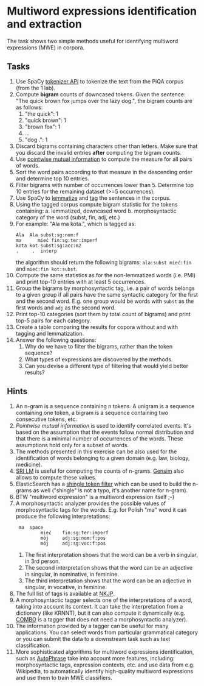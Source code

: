 # Multiword expressions identification and extraction

The task shows two simple methods useful for identifying multiword expressions (MWE) in corpora.

## Tasks

1. Use SpaCy [tokenizer API](https://spacy.io/api/tokenizer) to tokenize the text from the PiQA corpus (from the 1 lab).
1. Compute **bigram** counts of downcased tokens.  Given the sentence: "The quick brown fox jumps over the
   lazy dog.", the bigram counts are as follows:
   1. "the quick": 1
   1. "quick brown": 1
   1. "brown fox": 1
   1. ...
   1. "dog .": 1
1. Discard bigrams containing characters other than letters. Make sure that you discard the invalid entries **after**
   computing the bigram counts.
1. Use [pointwise mutual information](https://en.wikipedia.org/wiki/Pointwise_mutual_information) to compute the measure 
   for all pairs of words. 
1. Sort the word pairs according to that measure in the descending order and determine top 10 entries.
1. Filter bigrams with number of occurrences lower than 5. Determine top 10 entries for the remaining dataset (>=5
   occurrences).
1. Use SpaCy to [lemmatize](https://spacy.io/api/lemmatizer) and [tag](https://spacy.io/api/tagger) the sentences in the corpus.
1. Using the tagged corpus compute bigram statistic for the tokens containing:
   a. lemmatized, downcased word
   b. morphosyntactic category of the word (subst, fin, adj, etc.)
1. For example: "Ala ma kota.", which is tagged as:
   ```
   Ala	Ala	subst:sg:nom:f
   ma	   mieć	fin:sg:ter:imperf
   kota	kot	subst:sg:acc:m2
   .     .	interp
   ```
   the algorithm should return the following bigrams: `ala:subst mieć:fin` and `mieć:fin kot:subst`.
1. Compute the same statistics as for the non-lemmatized words (i.e. PMI) and print top-10 entries with at least 5 occurrences.
1. Group the bigrams by morphosyntactic tag, i.e. a pair of words belongs to a given group if all pairs have the same syntactic category
   for the first and the second word. E.g. one group would be words with `subst` as the first words and `adj` as the second word.
1. Print top-10 categories (sort them by total count of bigrams) and print top-5 pairs for each category.
1. Create a table comparing the results for copora without and with tagging and lemmatization.
1. Answer the following questions:
   1. Why do we have to filter the bigrams, rather than the token sequence?
   1. What types of expressions are discovered by the methods.
   1. Can you devise a different type of filtering that would yield better results?

## Hints

1. An n-gram is a sequence containing n tokens. A unigram is a sequence containing one token,
   a bigram is a sequence containing two consecutive tokens, etc.
1. *Pointwise mutual information* is used to identify correlated events. It's based on the assumption that the events
   follow normal distribution and that there is a minimal number of occurrences of the words. These assumptions hold
   only for a subset of words.
1. The methods presented in this exercise can be also used for the identification of words belonging to a given domain
   (e.g. law, biology, medicine).
1. [SRI LM](http://www.speech.sri.com/projects/srilm/) is useful for computing the counts of n-grams. 
   [Gensim](https://radimrehurek.com/gensim/models/phrases.html) also allows
   to compute these values.
1. ElasticSearch has a [shingle token filter](https://www.elastic.co/guide/en/elasticsearch/reference/current/analysis-shingle-tokenfilter.html) 
   which can be used to build the n-grams as well ("shingle" is not a typo, it's another name for n-gram).
1. BTW "multiword expression" is a multiword expression itself ;-)
1. A morphosyntactic analyzer provides the possible values of morphosyntactic tags for the words.
   E.g. for Polish "ma" word it can produce the following interpretations:
   ``` 
    ma	space
            mieć	fin:sg:ter:imperf
            mój  	adj:sg:nom:f:pos
            mój  	adj:sg:voc:f:pos
   ```
   1. The first interpretation shows that the word can be a verb in singular, in 3rd person.
   1. The second interpretation shows that the word can be an adjective in singular, in nominative, in feminine.
   1. The third interpretation shows that the word can be an adjective in singular, in vocative, in feminine.
1. The full list of tags is available at [NKJP](http://nkjp.pl/poliqarp/help/ense2.html).
1. A morphosyntactic tagger selects one of the interpretations of a word, taking into account its context.
   It can take the interpretation from a dictionary (like KRNNT), but it can also compute it dynamically (e.g. 
   [COMBO](https://github.com/360er0/COMBO) is a tagger that does not need a morphosyntactic analyzer).
1. The information provided by a tagger can be useful for many applications. You can select words from particular
   grammatical category or you can submit the data to a downstream task such as text classification.
1. More sophisticated algorithms for multiword expressions identification, such as 
   [AutoPhrase](https://github.com/shangjingbo1226/AutoPhrase) take into account more features, including:
   morphosyntactic tags, expression contexts, etc. and use data from e.g. Wikipedia, to automatically identify
   high-quality multiword expressions and use them to train MWE classifiers.

